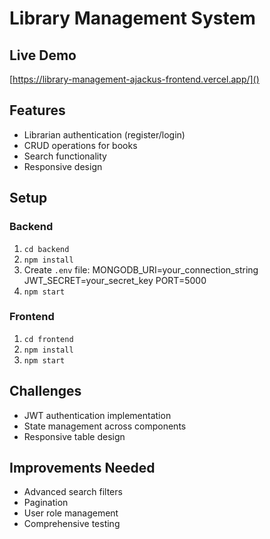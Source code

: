 # Library Management System
## Live Demo
[https://library-management-ajackus-frontend.vercel.app/]()

## Features
- Librarian authentication (register/login)
- CRUD operations for books
- Search functionality
- Responsive design

## Setup
### Backend
1. `cd backend`
2. `npm install`
3. Create `.env` file:
MONGODB_URI=your_connection_string
JWT_SECRET=your_secret_key
PORT=5000
4. `npm start`

### Frontend
1. `cd frontend`
2. `npm install`
3. `npm start`

## Challenges
- JWT authentication implementation
- State management across components
- Responsive table design

## Improvements Needed
- Advanced search filters
- Pagination
- User role management
- Comprehensive testing
